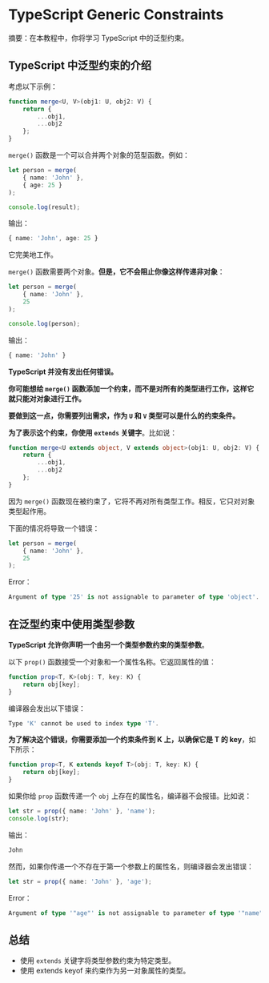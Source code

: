 # TypeScript Generic Constraints

摘要：在本教程中，你将学习 TypeScript 中的泛型约束。

## TypeScript 中泛型约束的介绍

考虑以下示例：

```ts
function merge<U, V>(obj1: U, obj2: V) {
    return {
        ...obj1,
        ...obj2
    };
}
```

`merge()` 函数是一个可以合并两个对象的范型函数。例如：

```ts
let person = merge(
    { name: 'John' },
    { age: 25 }
);

console.log(result);
```

输出：

```ts
{ name: 'John', age: 25 }
```

它完美地工作。

`merge()` 函数需要两个对象。**但是，它不会阻止你像这样传递非对象**：

```ts
let person = merge(
    { name: 'John' },
    25
);

console.log(person);
```

输出：

```ts
{ name: 'John' }
```

**TypeScript 并没有发出任何错误。**

**你可能想给 `merge()` 函数添加一个约束，而不是对所有的类型进行工作，这样它就只能对对象进行工作。**

**要做到这一点，你需要列出需求，作为 `U` 和 `V` 类型可以是什么的约束条件。**

**为了表示这个约束，你使用 `extends` 关键字**。比如说：

```ts
function merge<U extends object, V extends object>(obj1: U, obj2: V) {
    return {
        ...obj1,
        ...obj2
    };
}
```

因为 `merge()` 函数现在被约束了，它将不再对所有类型工作。相反，它只对对象类型起作用。

下面的情况将导致一个错误：

```ts
let person = merge(
    { name: 'John' },
    25
);
```

Error：

```ts
Argument of type '25' is not assignable to parameter of type 'object'.
```

## 在泛型约束中使用类型参数

**TypeScript 允许你声明一个由另一个类型参数约束的类型参数**。

以下 `prop()` 函数接受一个对象和一个属性名称。它返回属性的值：

```ts
function prop<T, K>(obj: T, key: K) {
    return obj[key];
}

```

编译器会发出以下错误：

```ts
Type 'K' cannot be used to index type 'T'.

```

**为了解决这个错误，你需要添加一个约束条件到 K 上，以确保它是 T 的 key**，如下所示：

```ts
function prop<T, K extends keyof T>(obj: T, key: K) {
    return obj[key];
}

```

如果你给 `prop` 函数传递一个 `obj` 上存在的属性名，编译器不会报错。比如说：

```ts
let str = prop({ name: 'John' }, 'name');
console.log(str);
```

输出：

```ts
John
```

然而，如果你传递一个不存在于第一个参数上的属性名，则编译器会发出错误：

```ts
let str = prop({ name: 'John' }, 'age');
```

Error：

```ts
Argument of type '"age"' is not assignable to parameter of type '"name"'.
```

## 总结

- 使用 `extends` 关键字将类型参数约束为特定类型。
- 使用 extends keyof 来约束作为另一对象属性的类型。
